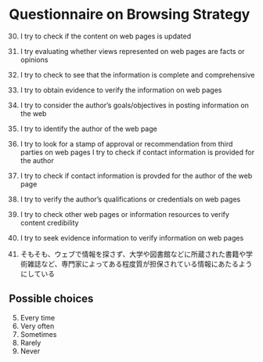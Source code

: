 # Questionnaire on Browsing Strategy

30. I try to check if the content on web pages is updated

31. I try evaluating whether views represented on web pages are facts or opinions

32. I try to check to see that the information is complete and comprehensive

33. I try to obtain evidence to verify the information on web pages

34. I try to consider the author’s goals/objectives in posting information on the web

35. I try to identify the author of the web page

36. I try to look for a stamp of approval or recommendation from third parties on web pages I try to check if contact information is provided for the author

37. I try to check if contact information is provded for the author of the web page

38. I try to verify the author’s qualifications or credentials on web pages

39. I try to check other web pages or information resources to verify content credibility

40. I try to seek evidence information to verify information on web pages

41. そもそも、ウェブで情報を探さず、大学や図書館などに所蔵された書籍や学術雑誌など、専門家によってある程度質が担保されている情報にあたるようにしている


## Possible choices
5. Every time
4. Very often
3. Sometimes
2. Rarely
1. Never
